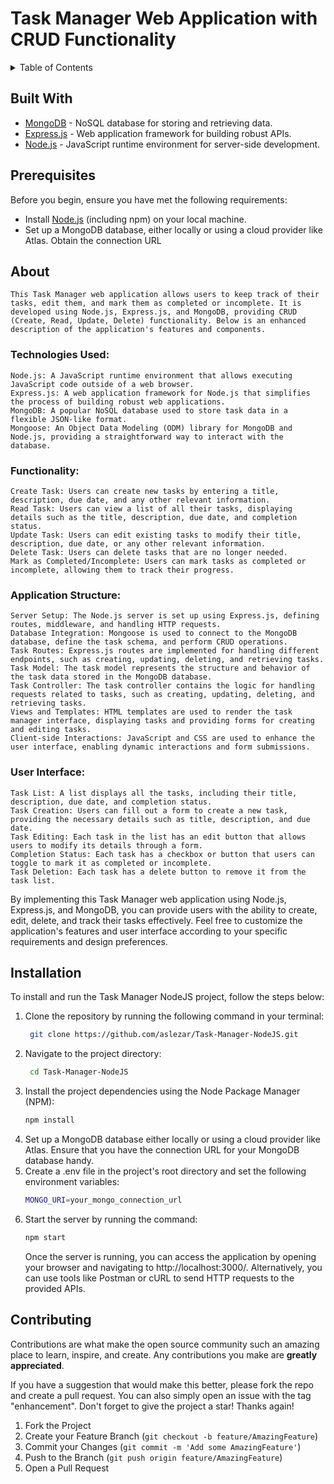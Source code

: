 # Task Manager Web Application with CRUD Functionality

<!-- TABLE OF CONTENTS -->
<details>
  <summary>Table of Contents</summary>
  <ol>
    <li>
      Getting Started
      <ul>
        <li><a href="#built-with">Built With</a></li>
        <li><a href="#prerequisites">Prerequisites</a></li>
      </ul>
    </li>
    <li>
        <a href="#about">About</a>
        <ul>
            <li><a href="#technologies-used">Technologies Used</a></li>
            <li><a href="#functionality">Functionality</a></li>
            <li><a href="#application-structure">Application Structure</a></li>
            <li><a href="#user-interface">User Interface</a></li>
        </ul>
    </li>
    <li><a href="#installation">Installation</a></li>
    <li><a href="#contributing">Contributing</a></li>
  </ol>
</details>

## Built With

- [MongoDB](https://www.mongodb.com/) - NoSQL database for storing and retrieving data.
- [Express.js](https://expressjs.com/) - Web application framework for building robust APIs.
- [Node.js](https://nodejs.org/) - JavaScript runtime environment for server-side development.

## Prerequisites

Before you begin, ensure you have met the following requirements:

- Install [Node.js](https://nodejs.org/) (including npm) on your local machine.
- Set up a MongoDB database, either locally or using a cloud provider like Atlas. Obtain the connection URL

## About

    This Task Manager web application allows users to keep track of their tasks, edit them, and mark them as completed or incomplete. It is developed using Node.js, Express.js, and MongoDB, providing CRUD (Create, Read, Update, Delete) functionality. Below is an enhanced description of the application's features and components.

### Technologies Used:

    Node.js: A JavaScript runtime environment that allows executing JavaScript code outside of a web browser.
    Express.js: A web application framework for Node.js that simplifies the process of building robust web applications.
    MongoDB: A popular NoSQL database used to store task data in a flexible JSON-like format.
    Mongoose: An Object Data Modeling (ODM) library for MongoDB and Node.js, providing a straightforward way to interact with the database.

### Functionality:

    Create Task: Users can create new tasks by entering a title, description, due date, and any other relevant information.
    Read Task: Users can view a list of all their tasks, displaying details such as the title, description, due date, and completion status.
    Update Task: Users can edit existing tasks to modify their title, description, due date, or any other relevant information.
    Delete Task: Users can delete tasks that are no longer needed.
    Mark as Completed/Incomplete: Users can mark tasks as completed or incomplete, allowing them to track their progress.

### Application Structure:

    Server Setup: The Node.js server is set up using Express.js, defining routes, middleware, and handling HTTP requests.
    Database Integration: Mongoose is used to connect to the MongoDB database, define the task schema, and perform CRUD operations.
    Task Routes: Express.js routes are implemented for handling different endpoints, such as creating, updating, deleting, and retrieving tasks.
    Task Model: The task model represents the structure and behavior of the task data stored in the MongoDB database.
    Task Controller: The task controller contains the logic for handling requests related to tasks, such as creating, updating, deleting, and retrieving tasks.
    Views and Templates: HTML templates are used to render the task manager interface, displaying tasks and providing forms for creating and editing tasks.
    Client-side Interactions: JavaScript and CSS are used to enhance the user interface, enabling dynamic interactions and form submissions.

### User Interface:

    Task List: A list displays all the tasks, including their title, description, due date, and completion status.
    Task Creation: Users can fill out a form to create a new task, providing the necessary details such as title, description, and due date.
    Task Editing: Each task in the list has an edit button that allows users to modify its details through a form.
    Completion Status: Each task has a checkbox or button that users can toggle to mark it as completed or incomplete.
    Task Deletion: Each task has a delete button to remove it from the task list.

By implementing this Task Manager web application using Node.js, Express.js, and MongoDB, you can provide users with the ability to create, edit, delete, and track their tasks effectively. Feel free to customize the application's features and user interface according to your specific requirements and design preferences.

## Installation

To install and run the Task Manager NodeJS project, follow the steps below:

1. Clone the repository by running the following command in your terminal:
   ```sh
    git clone https://github.com/aslezar/Task-Manager-NodeJS.git
   ```
2. Navigate to the project directory:
   ```sh
    cd Task-Manager-NodeJS
   ```
3. Install the project dependencies using the Node Package Manager (NPM):
   ```sh
   npm install
   ```
4. Set up a MongoDB database either locally or using a cloud provider like Atlas. Ensure that you have the connection URL for your MongoDB database handy.
5. Create a .env file in the project's root directory and set the following environment variables:
   ```sh
   MONGO_URI=your_mongo_connection_url
   ```
6. Start the server by running the command:
   ```sh
   npm start
   ```
   Once the server is running, you can access the application by opening your browser and navigating to http://localhost:3000/. Alternatively, you can use tools like Postman or cURL to send HTTP requests to the provided APIs.

## Contributing

Contributions are what make the open source community such an amazing place to learn, inspire, and create. Any contributions you make are **greatly appreciated**.

If you have a suggestion that would make this better, please fork the repo and create a pull request. You can also simply open an issue with the tag "enhancement".
Don't forget to give the project a star! Thanks again!

1. Fork the Project
2. Create your Feature Branch (`git checkout -b feature/AmazingFeature`)
3. Commit your Changes (`git commit -m 'Add some AmazingFeature'`)
4. Push to the Branch (`git push origin feature/AmazingFeature`)
5. Open a Pull Request

<!-- MARKDOWN LINKS & IMAGES -->
<!-- https://www.markdownguide.org/basic-syntax/#reference-style-links -->

[Node.js]: https://nodejs.dev/static/images/brand/logos-js-right/dark.svg

```

```
